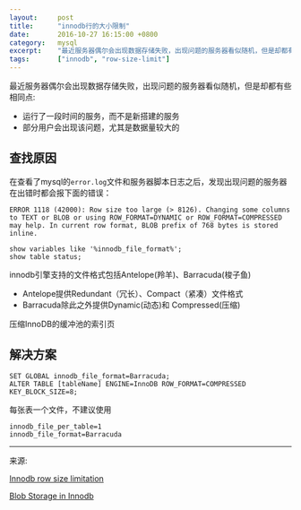 ```yaml
---
layout:     post
title:      "innodb行的大小限制"
date:       2016-10-27 16:15:00 +0800
category:   mysql
excerpt:    "最近服务器偶尔会出现数据存储失败，出现问题的服务器看似随机，但是却都有些相同点: 运行了一段时间的服务，而不是新搭建的服务;部分用户会出现该问题，尤其是数据量较大的。"
tags:       ["innodb", "row-size-limit"]
---
```


最近服务器偶尔会出现数据存储失败，出现问题的服务器看似随机，但是却都有些相同点:

- 运行了一段时间的服务，而不是新搭建的服务
- 部分用户会出现该问题，尤其是数据量较大的

## 查找原因

在查看了mysql的`error.log`文件和服务器脚本日志之后，发现出现问题的服务器在出错时都会报下面的错误：

````
ERROR 1118 (42000): Row size too large (> 8126). Changing some columns to TEXT or BLOB or using ROW_FORMAT=DYNAMIC or ROW_FORMAT=COMPRESSED may help. In current row format, BLOB prefix of 768 bytes is stored inline.
````

````
show variables like '%innodb_file_format%';
show table status;
````

innodb引擎支持的文件格式包括Antelope(羚羊)、Barracuda(梭子鱼)

- Antelope提供Redundant（冗长）、Compact（紧凑）文件格式
- Barracuda除此之外提供Dynamic(动态)和 Compressed(压缩)

压缩InnoDB的缓冲池的索引页

## 解决方案

````
SET GLOBAL innodb_file_format=Barracuda;
ALTER TABLE [tableName] ENGINE=InnoDB ROW_FORMAT=COMPRESSED KEY_BLOCK_SIZE=8;
````

每张表一个文件，不建议使用

````
innodb_file_per_table=1
innodb_file_format=Barracuda
````

----
来源:

[Innodb row size limitation](https://www.percona.com/blog/2011/04/07/innodb-row-size-limitation/)

[Blob Storage in Innodb](https://www.percona.com/blog/2010/02/09/blob-storage-in-innodb/)
